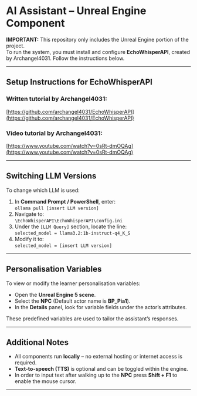 # AI Assistant – Unreal Engine Component

**IMPORTANT:** This repository only includes the Unreal Engine portion of the project.  
To run the system, you must install and configure **EchoWhisperAPI**, created by Archangel4031. Follow the instructions below.

---

## Setup Instructions for EchoWhisperAPI

### Written tutorial by Archangel4031:
[https://github.com/archangel4031/EchoWhisperAPI](https://github.com/archangel4031/EchoWhisperAPI)

### Video tutorial by Archangel4031:
[https://www.youtube.com/watch?v=0sRt-dmOQAg](https://www.youtube.com/watch?v=0sRt-dmOQAg)

---

## Switching LLM Versions

To change which LLM is used:

1. In **Command Prompt / PowerShell**, enter:  
   `ollama pull [insert LLM version]`
2. Navigate to:  
   `\EchoWhisperAPI\EchoWhisperAPI\config.ini`
3. Under the `[LLM Query]` section, locate the line:  
   `selected_model = llama3.2:1b-instruct-q4_K_S`
4. Modify it to:  
   `selected_model = [insert LLM version]`

---

## Personalisation Variables

To view or modify the learner personalisation variables:

- Open the **Unreal Engine 5 scene**.
- Select the **NPC** (Default actor name is **BP_Pia1**).
- In the **Details** panel, look for variable fields under the actor’s attributes.

These predefined variables are used to tailor the assistant’s responses.

---

## Additional Notes

- All components run **locally** – no external hosting or internet access is required.
- **Text-to-speech (TTS)** is optional and can be toggled within the engine.
- In order to input text after walking up to the **NPC** press **Shift + F1** to enable the mouse cursor.

---

